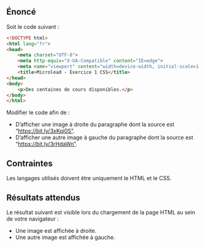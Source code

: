 ## Énoncé

Soit le code suivant : 

```html
<!DOCTYPE html>
<html lang="fr">
<head>
    <meta charset="UTF-8">
    <meta http-equiv="X-UA-Compatible" content="IE=edge">
    <meta name="viewport" content="width=device-width, initial-scale=1.0">
    <title>Microlead - Exercice 1 CSS</title>
</head>
<body>
    <p>Des centaines de cours disponibles.</p>
</body>
</html>
```

Modifier le code afin de :

- D’afficher une image à droite du paragraphe dont la source est “https://bit.ly/3xKqi0S”.
- D’afficher une autre image à gauche du paragraphe dont la source est “https://bit.ly/3rHdaWn”.

## Contraintes

Les langages utilisés doivent être uniquement le HTML et le CSS.

## Résultats attendus

Le résultat suivant est visible lors du chargement de la page HTML au sein de votre navigateur :

- Une image est affichée à droite.
- Une autre image est affichée à gauche.